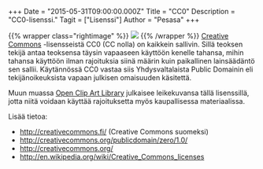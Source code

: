 +++
Date = "2015-05-31T09:00:00.000Z"
Title = "CC0"
Description = "CC0-lisenssi."
Tagit = ["Lisenssi"]
Author = "Pesasa"
+++

{{% wrapper class="rightimage" %}}
[![](http://creativecommons.org/images/deed/nolaw.png)](http://creativecommons.org/images/deed/nolaw.png)
{{% /wrapper %}}
[Creative Commons](http://creativecommons.fi/) -lisensseistä CC0 (CC
nolla) on kaikkein sallivin. Sillä teoksen tekijä antaa teoksensa täysin
vapaaseen käyttöön kenelle tahansa, mihin tahansa käyttöön ilman
rajoituksia siinä määrin kuin paikallinen lainsäädäntö sen sallii.
Käytännössä CC0 vastaa siis Yhdysvaltalaista Public Domainin eli
tekijänoikeuksista vapaan julkisen omaisuuden käsitettä.

Muun muassa [Open Clip Art Library](http://openclipart.org/) julkaisee
leikekuvansa tällä lisenssillä, jotta niitä voidaan käyttää
rajoituksetta myös kaupallisessa materiaalissa.

Lisää tietoa:

-   <http://creativecommons.fi/> (Creative Commons suomeksi)
-   <http://creativecommons.org/publicdomain/zero/1.0/>
-   <http://creativecommons.org/>
-   <http://en.wikipedia.org/wiki/Creative_Commons_licenses>

